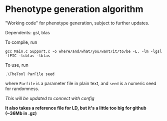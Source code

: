 # Phenotype generation algorithm

"Working code" for phenotype generation, subject to further updates.

Dependents: gsl, blas

To compile, run 
```
gcc Main.c Support.c -o where/and/what/you/want/it/to/be -L. -lm -lgsl -fPIC -lcblas -lblas
```

To use, run
```
.\TheTool ParFile seed
```
where ```Parfile``` is a parameter file in plain text, and ```seed``` is a numeric seed for randomness.

_This will be updated to connect with config_

**It also takes a reference file for LD, but it's a little too big for github (~36Mb in .gz)**



